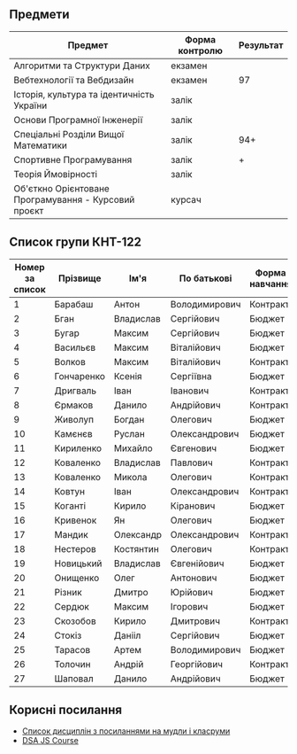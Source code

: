 ## Предмети

| Предмет                                              | Форма контролю | Результат |
| ---------------------------------------------------- | -------------- | --------- |
| Алгоритми та Структури Даних                         | екзамен        |           |
| Вебтехнології та Вебдизайн                           | екзамен        | 97        |
| Історія, культура та ідентичність України            | залік          |           |
| Основи Програмної Інженерії                          | залік          |           |
| Спеціальні Розділи Вищої Математики                  | залік          | 94+       |
| Спортивне Програмування                              | залік          | +         |
| Теорія Ймовірності                                   | залік          |           |
| Об'єткно Орієнтоване Програмування - Курсовий проєкт | курсач         |           |

## Список групи КНТ-122

| Номер за список | Прізвище   | Ім'я      | По батькові   | Форма навчання |
| --------------- | ---------- | --------- | ------------- | -------------- |
| 1               | Барабаш    | Антон     | Володимирович | Контракт       |
| 2               | Бган       | Владислав | Сергійович    | Бюджет         |
| 3               | Бугар      | Максим    | Сергійович    | Бюджет         |
| 4               | Васильєв   | Максим    | Віталійович   | Бюджет         |
| 5               | Волков     | Максим    | Віталійович   | Контракт       |
| 6               | Гончаренко | Ксенія    | Сергіївна     | Бюджет         |
| 7               | Дригваль   | Іван      | Іванович      | Контракт       |
| 8               | Єрмаков    | Данило    | Андрійович    | Контракт       |
| 9               | Живолуп    | Богдан    | Олегович      | Бюджет         |
| 10              | Камєнєв    | Руслан    | Олександрович | Бюджет         |
| 11              | Кириленко  | Михайло   | Євгенович     | Бюджет         |
| 12              | Коваленко  | Владислав | Павлович      | Контракт       |
| 13              | Коваленко  | Микола    | Олегович      | Контракт       |
| 14              | Ковтун     | Іван      | Олександрович | Контракт       |
| 15              | Коганті    | Кирило    | Кіранович     | Бюджет         |
| 16              | Кривенок   | Ян        | Олегович      | Бюджет         |
| 17              | Мандик     | Олександр | Олександрович | Контракт       |
| 18              | Нестеров   | Костянтин | Олегович      | Контракт       |
| 19              | Новицький  | Владислав | Євгенійович   | Бюджет         |
| 20              | Онищенко   | Олег      | Антонович     | Бюджет         |
| 21              | Різник     | Дмитро    | Юрійович      | Бюджет         |
| 22              | Сердюк     | Максим    | Ігорович      | Бюджет         |
| 23              | Скозобов   | Кирило    | Дмитрович     | Контракт       |
| 24              | Стокіз     | Данііл    | Сергійович    | Бюджет         |
| 25              | Тарасов    | Артем     | Володимирович | Бюджет         |
| 26              | Толочин    | Андрій    | Георгійович   | Контракт       |
| 27              | Шаповал    | Данило    | Андрійович    | Бюджет         |

## Корисні посилання

- [Список дисциплін з посиланнями на мудли і класруми](https://docs.google.com/spreadsheets/d/135WSkPNYET0WUZ32TYFL9MkVmW-Yoock/edit#gid=834816124)
- [DSA JS Course](https://www.youtube.com/watch?v=coqQwbDezUA&list=PLC3y8-rFHvwjPxNAKvZpdnsr41E0fCMMP)
